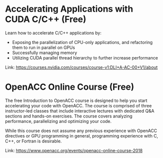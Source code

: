 # Accelerating Applications with CUDA C/C++ (Free)
Learn how to accelerate C/C++ applications by:
* Exposing the parallelization of CPU-only applications, and refactoring them to run in parallel on GPUs
* Successfully managing memory
* Utilizing CUDA parallel thread hierarchy to further increase performance

Link: https://courses.nvidia.com/courses/course-v1:DLI+A-AC-00+V1/about

# OpenACC Online Course (Free)
The free Introduction to OpenACC course is designed to help you start accelerating your code with OpenACC. The course is comprised of three instructor-led classes that include interactive lectures with dedicated Q&A sections and hands-on exercises. The course covers analyzing performance, parallelizing and optimizing your code.

While this course does not assume any previous experience with OpenACC directives or GPU programming in general, programming experience with C, C++, or Fortran is desirable.

Link: https://www.openacc.org/events/openacc-online-course-2018

